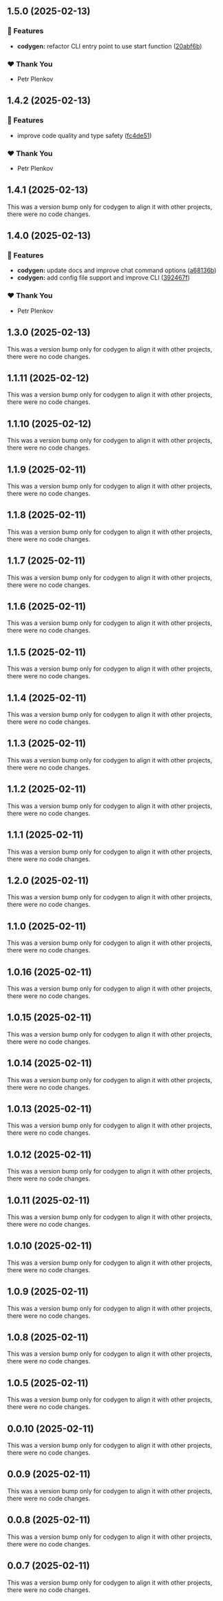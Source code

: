 ## 1.5.0 (2025-02-13)

### 🚀 Features

- **codygen:** refactor CLI entry point to use start function ([20abf6b](https://github.com/theplenkov-npm/codygen/commit/20abf6b))

### ❤️ Thank You

- Petr Plenkov

## 1.4.2 (2025-02-13)

### 🚀 Features

- improve code quality and type safety ([fc4de51](https://github.com/theplenkov-npm/codygen/commit/fc4de51))

### ❤️ Thank You

- Petr Plenkov

## 1.4.1 (2025-02-13)

This was a version bump only for codygen to align it with other projects, there were no code changes.

## 1.4.0 (2025-02-13)

### 🚀 Features

- **codygen:** update docs and improve chat command options ([a68136b](https://github.com/theplenkov-npm/codygen/commit/a68136b))
- **codygen:** add config file support and improve CLI ([392467f](https://github.com/theplenkov-npm/codygen/commit/392467f))

### ❤️ Thank You

- Petr Plenkov

## 1.3.0 (2025-02-13)

This was a version bump only for codygen to align it with other projects, there were no code changes.

## 1.1.11 (2025-02-12)

This was a version bump only for codygen to align it with other projects, there were no code changes.

## 1.1.10 (2025-02-12)

This was a version bump only for codygen to align it with other projects, there were no code changes.

## 1.1.9 (2025-02-11)

This was a version bump only for codygen to align it with other projects, there were no code changes.

## 1.1.8 (2025-02-11)

This was a version bump only for codygen to align it with other projects, there were no code changes.

## 1.1.7 (2025-02-11)

This was a version bump only for codygen to align it with other projects, there were no code changes.

## 1.1.6 (2025-02-11)

This was a version bump only for codygen to align it with other projects, there were no code changes.

## 1.1.5 (2025-02-11)

This was a version bump only for codygen to align it with other projects, there were no code changes.

## 1.1.4 (2025-02-11)

This was a version bump only for codygen to align it with other projects, there were no code changes.

## 1.1.3 (2025-02-11)

This was a version bump only for codygen to align it with other projects, there were no code changes.

## 1.1.2 (2025-02-11)

This was a version bump only for codygen to align it with other projects, there were no code changes.

## 1.1.1 (2025-02-11)

This was a version bump only for codygen to align it with other projects, there were no code changes.

## 1.2.0 (2025-02-11)

This was a version bump only for codygen to align it with other projects, there were no code changes.

## 1.1.0 (2025-02-11)

This was a version bump only for codygen to align it with other projects, there were no code changes.

## 1.0.16 (2025-02-11)

This was a version bump only for codygen to align it with other projects, there were no code changes.

## 1.0.15 (2025-02-11)

This was a version bump only for codygen to align it with other projects, there were no code changes.

## 1.0.14 (2025-02-11)

This was a version bump only for codygen to align it with other projects, there were no code changes.

## 1.0.13 (2025-02-11)

This was a version bump only for codygen to align it with other projects, there were no code changes.

## 1.0.12 (2025-02-11)

This was a version bump only for codygen to align it with other projects, there were no code changes.

## 1.0.11 (2025-02-11)

This was a version bump only for codygen to align it with other projects, there were no code changes.

## 1.0.10 (2025-02-11)

This was a version bump only for codygen to align it with other projects, there were no code changes.

## 1.0.9 (2025-02-11)

This was a version bump only for codygen to align it with other projects, there were no code changes.

## 1.0.8 (2025-02-11)

This was a version bump only for codygen to align it with other projects, there were no code changes.

## 1.0.5 (2025-02-11)

This was a version bump only for codygen to align it with other projects, there were no code changes.

## 0.0.10 (2025-02-11)

This was a version bump only for codygen to align it with other projects, there were no code changes.

## 0.0.9 (2025-02-11)

This was a version bump only for codygen to align it with other projects, there were no code changes.

## 0.0.8 (2025-02-11)

This was a version bump only for codygen to align it with other projects, there were no code changes.

## 0.0.7 (2025-02-11)

This was a version bump only for codygen to align it with other projects, there were no code changes.
